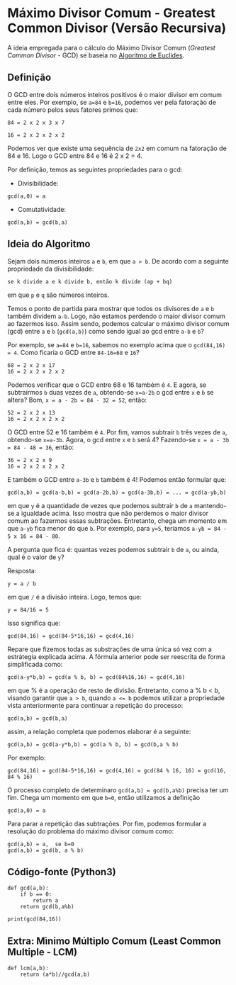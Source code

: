 # Máximo Divisor Comum - Greatest Common Divisor (Versão Recursiva)

A ideia empregada para o cálculo do Máximo Divisor Comum (*Greatest Common Divisor* - GCD) se baseia no [Algoritmo de Euclides](http://clubes.obmep.org.br/blog/sala-de-estudos-algoritmo-de-euclides-para-determinacao-de-mdc/diagramas/).

## Definição

O GCD entre dois números inteiros positivos é o maior divisor em comum entre eles. Por exemplo, se ```a=84``` e ```b=16```, podemos ver pela fatoração de cada número pelos seus fatores primos que:

```
84 = 2 x 2 x 3 x 7

16 = 2 x 2 x 2 x 2
```

Podemos ver que existe uma sequência de ```2x2``` em comum na fatoração de 84 e 16. Logo o GCD entre 84 e 16 é 2 x 2 = 4.

Por definição, temos as seguintes propriedades para o gcd:

- Divisibilidade:

```
gcd(a,0) = a
```
- Comutatividade:

```
gcd(a,b) = gcd(b,a)
```

## Ideia do Algoritmo

Sejam dois números inteiros ```a``` e ```b```, em que ```a > b```. De acordo com a seguinte propriedade da divisibilidade:

```se k divide a e k divide b, então k divide (ap + bq)```

em que ```p``` e ```q``` são números inteiros.

Temos o ponto de partida para mostrar que todos os divisores de ```a``` e ```b``` também dividem ```a-b```. Logo, não estamos perdendo o maior divisor comum ao fazermos isso. Assim sendo, podemos calcular o máximo divisor comum (gcd) entre ```a``` e ```b``` (```gcd(a,b)```) como sendo igual ao gcd entre ```a-b``` e ```b```?

Por exemplo, se ```a=84``` e ```b=16```, sabemos no exemplo acima que o ```gcd(84,16) = 4```. Como ficaria o GCD entre ```84-16=68``` e ```16```?

```
68 = 2 x 2 x 17
16 = 2 x 2 x 2 x 2
```

Podemos verificar que o GCD entre 68 e 16 também é ```4```. E agora, se subtrairmos ```b``` duas vezes de ```a```, obtendo-se ```x=a-2b``` o gcd entre ```x``` e ```b``` se altera? Bom, ```x = a - 2b = 84 - 32 = 52```, então:

```
52 = 2 x 2 x 13
16 = 2 x 2 x 2 x 2
```

O GCD entre 52 e 16 também é ```4```. Por fim, vamos subtrair ```b``` três vezes de ```a```, obtendo-se ```x=a-3b```. Agora, o gcd entre ```x``` e ```b``` será 4? Fazendo-se ```x = a - 3b = 84 - 48 = 36```, então:

```
36 = 2 x 2 x 9
16 = 2 x 2 x 2 x 2
```

E também o GCD entre ```a-3b``` e ```b``` também é 4! Podemos então formular que:

```
gcd(a,b) = gcd(a-b,b) = gcd(a-2b,b) = gcd(a-3b,b) = ... = gcd(a-yb,b)
```

em que ```y``` é a quantidade de vezes que podemos subtrair ```b``` de ```a``` mantendo-se a igualdade acima. Isso mostra que não perdemos o maior divisor comum ao fazermos essas subtrações. Entretanto, chega um momento em que ```a-yb``` fica menor do que ```b```. Por exemplo, para ```y=5```, teríamos ```a-yb = 84 - 5 x 16 = 84 - 80```.

A pergunta que fica é: quantas vezes podemos subtrair ```b``` de ```a```, ou ainda, qual é o valor de  ```y```?

Resposta:

```y = a / b```

em que ```/``` é a divisão inteira. Logo, temos que:

```
y = 84/16 = 5
```

Isso significa que:

```
gcd(84,16) = gcd(84-5*16,16) = gcd(4,16)
```

Repare que fizemos todas as substrações de uma única só vez com a estrátegia explicada acima. A fórmula anterior pode ser reescrita de forma simplificada como:

```
gcd(a-y*b,b) = gcd(a % b, b) = gcd(84%16,16) = gcd(4,16)
```

em que % é a operação de resto de divisão. Entretanto, como a % b < b, visando garantir que ```a > b```,  quando ```a <= b``` podemos utilizar a propriedade vista anteriormente para continuar a repetição do processo:

```
gcd(a,b) = gcd(b,a)
```

assim, a relação completa que podemos elaborar é a seguinte:

```
gcd(a,b) = gcd(a-y*b,b) = gcd(a % b, b) = gcd(b,a % b)
```

Por exemplo:

```
gcd(84,16) = gcd(84-5*16,16) = gcd(4,16) = gcd(84 % 16, 16) = gcd(16, 84 % 16)
```

O processo completo de determinaro ```gcd(a,b) = gcd(b,a%b)``` precisa ter um fim. Chega um momento em que ```b=0```, então utilizamos a definição 

```
gcd(a,0) = a
```

Para parar a repetição das subtrações. Por fim, podemos formular a resolução do problema do máximo divisor comum como:

```
gcd(a,b) = a,  se b=0
gcd(a,b) = gcd(b, a % b)
```

## Código-fonte (Python3)

```
def gcd(a,b):
    if b == 0:
        return a
    return gcd(b,a%b)

print(gcd(84,16))
```

## Extra: Mìnimo Múltiplo Comum (Least Common Multiple - LCM)

```
def lcm(a,b):
    return (a*b)//gcd(a,b)
```

